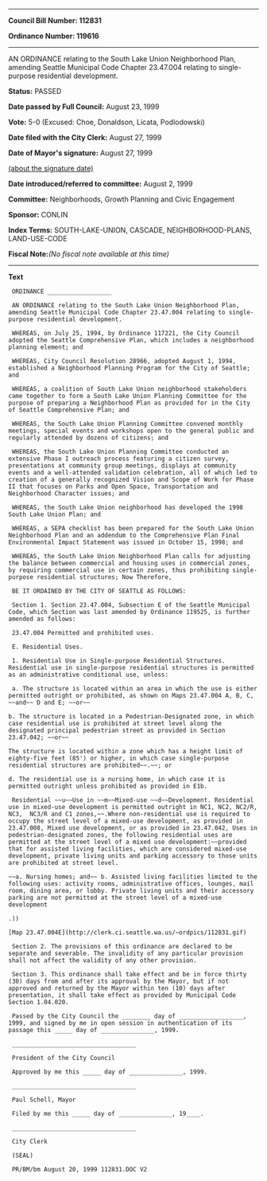 

********

**Council Bill Number: 112831**
   
**Ordinance Number: 119616**
********

 AN ORDINANCE relating to the South Lake Union Neighborhood Plan, amending Seattle Municipal Code Chapter 23.47.004 relating to single-purpose residential development.

**Status:** PASSED
   
**Date passed by Full Council:** August 23, 1999
   
**Vote:** 5-0 (Excused: Choe, Donaldson, Licata, Podlodowski)
   
**Date filed with the City Clerk:** August 27, 1999
   
**Date of Mayor's signature:** August 27, 1999
   
[(about the signature date)](/~public/approvaldate.htm)
   
   
   
**Date introduced/referred to committee:** August 2, 1999
   
**Committee:** Neighborhoods, Growth Planning and Civic Engagement
   
**Sponsor:** CONLIN
   
   
**Index Terms:** SOUTH-LAKE-UNION, CASCADE, NEIGHBORHOOD-PLANS, LAND-USE-CODE

**Fiscal Note:**_(No fiscal note available at this time)_

********

**Text**
   
```
 ORDINANCE __________________

 AN ORDINANCE relating to the South Lake Union Neighborhood Plan, amending Seattle Municipal Code Chapter 23.47.004 relating to single- purpose residential development.

 WHEREAS, on July 25, 1994, by Ordinance 117221, the City Council adopted the Seattle Comprehensive Plan, which includes a neighborhood planning element; and

 WHEREAS, City Council Resolution 28966, adopted August 1, 1994, established a Neighborhood Planning Program for the City of Seattle; and

 WHEREAS, a coalition of South Lake Union neighborhood stakeholders came together to form a South Lake Union Planning Committee for the purpose of preparing a Neighborhood Plan as provided for in the City of Seattle Comprehensive Plan; and

 WHEREAS, the South Lake Union Planning Committee convened monthly meetings, special events and workshops open to the general public and regularly attended by dozens of citizens; and

 WHEREAS, the South Lake Union Planning Committee conducted an extensive Phase I outreach process featuring a citizen survey, presentations at community group meetings, displays at community events and a well-attended validation celebration, all of which led to creation of a generally recognized Vision and Scope of Work for Phase II that focuses on Parks and Open Space, Transportation and Neighborhood Character issues; and

 WHEREAS, the South Lake Union neighborhood has developed the 1998 South Lake Union Plan; and

 WHEREAS, a SEPA checklist has been prepared for the South Lake Union Neighborhood Plan and an addendum to the Comprehensive Plan Final Environmental Impact Statement was issued in October 15, 1998; and

 WHEREAS, the South Lake Union Neighborhood Plan calls for adjusting the balance between commercial and housing uses in commercial zones, by requiring commercial use in certain zones, thus prohibiting single- purpose residential structures; Now Therefore,

 BE IT ORDAINED BY THE CITY OF SEATTLE AS FOLLOWS:

 Section 1. Section 23.47.004, Subsection E of the Seattle Municipal Code, which Section was last amended by Ordinance 119525, is further amended as follows:

 23.47.004 Permitted and prohibited uses.

 E. Residential Uses.

 1. Residential Use in Single-purpose Residential Structures. Residential use in single-purpose residential structures is permitted as an administrative conditional use, unless:

 a. The structure is located within an area in which the use is either permitted outright or prohibited, as shown on Maps 23.47.004 A, B, C, ~~and~~ D and E; ~~or~~

b. The structure is located in a Pedestrian-Designated zone, in which case residential use is prohibited at street level along the designated principal pedestrian street as provided in Section 23.47.042; ~~or~~

The structure is located within a zone which has a height limit of eighty-five feet (85') or higher, in which case single-purpose residential structures are prohibited~~.~~; or

d. The residential use is a nursing home, in which case it is permitted outright unless prohibited as provided in E1b.

 Residential ~~u~~Use in ~~m~~Mixed-use ~~d~~Development. Residential use in mixed-use development is permitted outright in NC1, NC2, NC2/R, NC3,  NC3/R and C1 zones,~~.Where non-residential use is required to occupy the street level of a mixed-use development, as provided in 23.47.008, Mixed use development, or as provided in 23.47.042, Uses in pedestrian-designated zones, the following residential uses are permitted at the street level of a mixed use development:~~provided that for assisted living facilities, which are considered mixed-use development, private living units and parking accessory to those units are prohibited at street level.

~~a. Nursing homes; and~~ b. Assisted living facilities limited to the following uses: activity rooms, administrative offices, lounges, mail room, dining area, or lobby. Private living units and their accessory parking are not permitted at the street level of a mixed-use development

.))

[Map 23.47.004E](http://clerk.ci.seattle.wa.us/~ordpics/112831.gif)

 Section 2. The provisions of this ordinance are declared to be separate and severable. The invalidity of any particular provision shall not affect the validity of any other provision.

 Section 3. This ordinance shall take effect and be in force thirty (30) days from and after its approval by the Mayor, but if not approved and returned by the Mayor within ten (10) days after presentation, it shall take effect as provided by Municipal Code Section 1.04.020.

 Passed by the City Council the ________ day of __________________, 1999, and signed by me in open session in authentication of its passage this _____ day of _______________, 1999.

 ___________________________________

 President of the City Council

 Approved by me this _____ day of _______________, 1999.

 ___________________________________

 Paul Schell, Mayor

 Filed by me this _____ day of _______________, 19____.

 ___________________________________

 City Clerk

 (SEAL)

 PR/BM/bm August 20, 1999 112831.DOC V2

```
